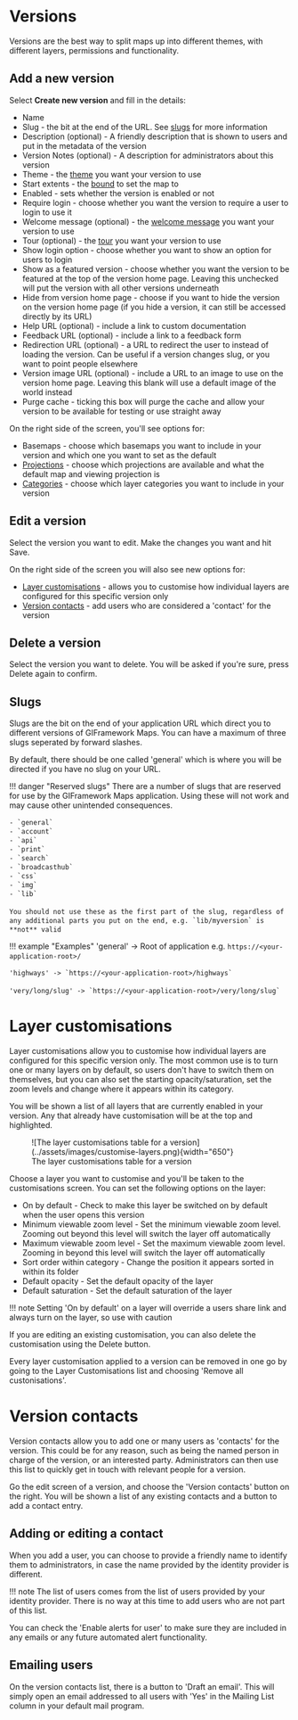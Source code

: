 # Versions

Versions are the best way to split maps up into different themes, with different layers, permissions and functionality.

## Add a new version

Select **Create new version** and fill in the details:

- Name
- Slug - the bit at the end of the URL. See [slugs](#slugs) for more information
- Description (optional) - A friendly description that is shown to users and put in the metadata of the version
- Version Notes (optional) - A description for administrators about this version
- Theme - the [theme](../gui/themes.md) you want your version to use
- Start extents - the [bound](../gui/bounds.md) to set the map to
- Enabled - sets whether the version is enabled or not
- Require login - choose whether you want the version to require a user to login to use it
- Welcome message (optional) - the [welcome message](../gui/welcome-messages.md) you want your version to use
- Tour (optional) -  the [tour](../gui/tours.md) you want your version to use
- Show login option - choose whether you want to show an option for users to login
- Show as a featured version - choose whether you want the version to be featured at the top of the version home page. Leaving this unchecked will put the version with all other versions underneath
- Hide from version home page - choose if you want to hide the version on the version home page (if you hide a version, it can still be accessed directly by its URL)
- Help URL (optional) - include a link to custom documentation
- Feedback URL (optional) - include a link to a feedback form
- Redirection URL (optional) - a URL to redirect the user to instead of loading the version. Can be useful if a version changes slug, or you want to point people elsewhere
- Version image URL (optional) - include a URL to an image to use on the version home page. Leaving this blank will use a default image of the world instead
- Purge cache - ticking this box will purge the cache and allow your version to be available for testing or use straight away

On the right side of the screen, you'll see options for:

- Basemaps - choose which basemaps you want to include in your version and which one you want to set as the default
- [Projections](../gui/system.md#projections) - choose which projections are available and what the default map and viewing projection is
- [Categories](../gui/layers.md#layer-categories) - choose which layer categories you want to include in your version


## Edit a version

Select the version you want to edit. Make the changes you want and hit Save.

On the right side of the screen you will also see new options for:

- [Layer customisations](#layer-customisations) - allows you to customise how individual layers are configured for this specific version only
- [Version contacts](#version-contacts) - add users who are considered a 'contact' for the version

## Delete a version

Select the version you want to delete. You will be asked if you're sure, press Delete again to confirm.

## Slugs

Slugs are the bit on the end of your application URL which direct you to different versions of GIFramework Maps. You can have a maximum of three slugs seperated by forward slashes. 

By default, there should be one called 'general' which is where you will be directed if you have no slug on your URL.

!!! danger "Reserved slugs"
    There are a number of slugs that are reserved for use by the GIFramework Maps application. Using these will not work and may cause other unintended consequences. 
    
    - `general`
    - `account`
    - `api`
    - `print`
    - `search`
    - `broadcasthub`
    - `css`
    - `img`
    - `lib`

    You should not use these as the first part of the slug, regardless of any additional parts you put on the end, e.g. `lib/myversion` is **not** valid



!!! example "Examples"
    'general' -> Root of application e.g. `https://<your-application-root>/`

    'highways' -> `https://<your-application-root>/highways`

    'very/long/slug' -> `https://<your-application-root>/very/long/slug`

# Layer customisations

Layer customisations allow you to customise how individual layers are configured for this specific version only. The most common use is to turn one or many layers on by default, so users don't have to switch them on themselves, but you can also set the starting opacity/saturation, set the zoom levels and change where it appears within its category.

You will be shown a list of all layers that are currently enabled in your version. Any that already have customisation will be at the top and highlighted.
<figure markdown>
![The layer customisations table for a version](../assets/images/customise-layers.png){width="650"}
  <figcaption>The layer customisations table for a version</figcaption>
</figure>

Choose a layer you want to customise and you'll be taken to the customisations screen. You can set the following options on the layer:
- On by default - Check to make this layer be switched on by default when the user opens this version
- Minimum viewable zoom level - Set the minimum viewable zoom level. Zooming out beyond this level will switch the layer off automatically
- Maximum viewable zoom level - Set the maximum viewable zoom level. Zooming in beyond this level will switch the layer off automatically
- Sort order within category - Change the position it appears sorted in within its folder
- Default opacity - Set the default opacity of the layer
- Default saturation - Set the default saturation of the layer

!!! note
    Setting 'On by default' on a layer will override a users share link and always turn on the layer, so use with caution

If you are editing an existing customisation, you can also delete the customisation using the Delete button.

Every layer customisation applied to a version can be removed in one go by going to the Layer Customisations list and choosing 'Remove all custonisations'.

# Version contacts

Version contacts allow you to add one or many users as 'contacts' for the version. This could be for any reason, such as being the named person in charge of the version, or an interested party. Administrators can then use this list to quickly get in touch with relevant people for a version.

Go the edit screen of a version, and choose the 'Version contacts' button on the right. You will be shown a list of any existing contacts and a button to add a contact entry.

## Adding or editing a contact

When you add a user, you can choose to provide a friendly name to identify them to administrators, in case the name provided by the identity provider is different.

!!! note
    The list of users comes from the list of users provided by your identity provider. There is no way at this time to add users who are not part of this list.

You can check the 'Enable alerts for user' to make sure they are included in any emails or any future automated alert functionality.

## Emailing users

On the version contacts list, there is a button to 'Draft an email'. This will simply open an email addressed to all users with 'Yes' in the Mailing List column in your default mail program.

